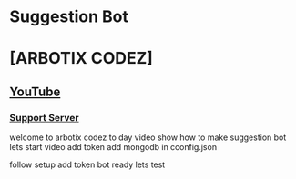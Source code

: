 # Suggestion Bot
# [ARBOTIX CODEZ]
## [YouTube](https://www.youtube.com/c/ARBOTIXCODEZ)
### [Support Server](https://discord.gg/7wmb5x7qp4)


welcome to arbotix codez
to day video show how to make suggestion bot 
lets start video
add token
add mongodb in cconfig.json

follow setup
add token
bot ready
lets test